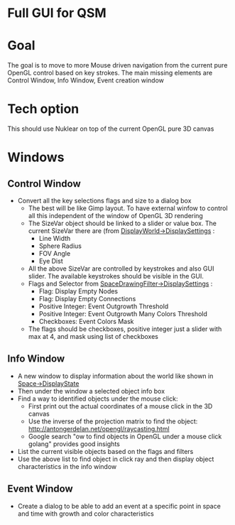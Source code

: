 
# Full GUI for QSM

# Goal
The goal is to move to more Mouse driven navigation from the current pure OpenGL control based on key strokes.
The main missing elements are Control Window, Info Window, Event creation window

# Tech option
This should use Nuklear on top of the current OpenGL pure 3D canvas

# Windows

## Control Window
- Convert all the key selections flags and size to a dialog box
    - The best will be like Gimp layout. To have external winfow to control all this independent of the window of OpenGL 3D rendering
    - The SizeVar object should be linked to a slider or value box. The current SizeVar there are (from [DisplayWorld->DisplaySettings](https://github.com/freddy33/qsm-go/blob/master/m3gl/m3gl.go) :
        - Line Width
        - Sphere Radius
        - FOV Angle
        - Eye Dist
    - All the above SizeVar are controlled by keystrokes and also GUI slider. The available keystrokes should be visible in the GUI.
    - Flags and Selector from [SpaceDrawingFilter->DisplaySettings](https://github.com/freddy33/qsm-go/blob/master/m3gl/m3drawing.go) :
        - Flag: Display Empty Nodes
        - Flag: Display Empty Connections
        - Positive Integer: Event Outgrowth Threshold
        - Positive Integer: Event Outgrowth Many Colors Threshold
        - Checkboxes: Event Colors Mask
    - The flags should be checkboxes, positive integer just a slider with max at 4, and mask using list of checkboxes

## Info Window
- A new window to display information about the world like shown in [Space->DisplayState](https://github.com/freddy33/qsm-go/blob/master/m3space/m3space.go)
- Then under the window a selected object info box
- Find a way to identified objects under the mouse click:
    - First print out the actual coordinates of a mouse click in the 3D canvas
    - Use the inverse of the projection matrix to find the object: http://antongerdelan.net/opengl/raycasting.html
    - Google search "ow to find objects in OpenGL under a mouse click golang" provides good insights
- List the current visible objects based on the flags and filters
- Use the above list to find object in click ray and then display object characteristics in the info window

## Event Window
- Create a dialog to be able to add an event at a specific point in space and time with growth and color characteristics



